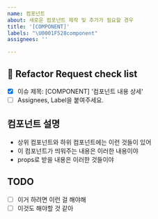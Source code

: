 ```yaml
---
name: 컴포넌트
about: 새로운 컴포넌트 제작 및 추가가 필요할 경우
title: '[COMPONENT]'
labels: "\U0001F528component"
assignees: ''

---
```


## 🔨 Refactor Request check list

- [x] 이슈 제목: [COMPONENT] '컴포넌트 내용 상세'
- [ ] Assignees, Label을 붙여주세요.

## 컴포넌트 설명

- 상위 컴포넌트와 하위 컴포넌트에는 이런 것들이 있어
- 이 컴포넌트가 띄워주는 내용은 이러한 내용이야
- props로 받을 내용은 이러한 것들이야

## TODO

- [ ] 이거 하려면 이런 걸 해야해
- [ ] 이것도 해야할 것 같아
